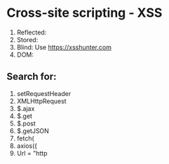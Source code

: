 # Cross-site scripting - XSS


1) Reflected:
2) Stored:
3) Blind: Use https://xsshunter.com
4) DOM:

## Search for:
1) setRequestHeader
2) XMLHttpRequest
3) $.ajax 
4) $.get 
5) $.post 
6) $.getJSON 
7) fetch( 
8) axios({ 
9) Url = "http
